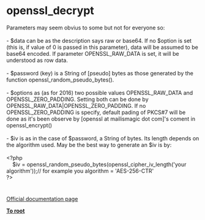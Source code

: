 # openssl_decrypt




<div class="phpcode"><span class="html">
Parameters may seem obvius to some but not for everyone so:
<br>
<br>- $data can be as the description says raw or base64. If no $option is set (this is, if value of 0 is passed in this parameter), data will be assumed to be base64 encoded. If parameter OPENSSL_RAW_DATA is set, it will be understood as row data.
<br>
<br>- $password (key) is a String of [pseudo] bytes as those generated by the function openssl_random_pseudo_bytes().
<br>
<br>- $options as (as for 2016) two possible values OPENSSL_RAW_DATA and OPENSSL_ZERO_PADDING. Setting both can be done by OPENSSL_RAW_DATA|OPENSSL_ZERO_PADDING. If no OPENSSL_ZERO_PADDING is specify, default pading of PKCS#7 will be done as it&apos;s been observe by [openssl at mailismagic dot com]&apos;s coment in openssl_encrypt()
<br>
<br>- $iv is as in the case of $password, a String of bytes. Its length depends on the algorithm used. May be the best way to generate an $iv is by:
<br>
<br><span class="default">&lt;?php
<br>&#xA0; &#xA0; $iv </span><span class="keyword">= </span><span class="default">openssl_random_pseudo_bytes</span><span class="keyword">(</span><span class="default">openssl_cipher_iv_length</span><span class="keyword">(</span><span class="string">&apos;your algorithm&apos;</span><span class="keyword">));</span><span class="comment">// for example you algorithm = &apos;AES-256-CTR&apos;
<br></span><span class="default">?&gt;</span>
</span>
</div>
  

#

[Official documentation page](https://www.php.net/manual/en/function.openssl-decrypt.php)

**[To root](/README.md)**